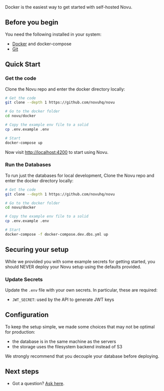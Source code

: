 
Docker is the easiest way to get started with self-hosted Novu.

## Before you begin

You need the following installed in your system:

- [Docker](https://docs.docker.com/engine/install/) and docker-compose
- [Git](https://git-scm.com/downloads)

## Quick Start

### Get the code

Clone the Novu repo and enter the docker directory locally:

```sh
# Get the code
git clone --depth 1 https://github.com/novuhq/novu

# Go to the docker folder
cd novu/docker

# Copy the example env file to a solid
cp .env.example .env

# Start
docker-compose up
```

Now visit [http://localhost:4200](http://localhost:4200) to start using Novu.

### Run the Databases

To run just the databases for local development, Clone the Novu repo and enter the docker directory locally:

```sh
# Get the code
git clone --depth 1 https://github.com/novuhq/novu

# Go to the docker folder
cd novu/docker

# Copy the example env file to a solid
cp .env.example .env

# Start
docker-compose -f docker-compose.dev.dbs.yml up
```

## Securing your setup

While we provided you with some example secrets for getting started, you should NEVER deploy your Novu setup using the defaults provided.

### Update Secrets

Update the `.env` file with your own secrets. In particular, these are required:

- `JWT_SECRET`: used by the API to generate JWT keys

## Configuration

To keep the setup simple, we made some choices that may not be optimal for production:

- the database is in the same machine as the servers
- the storage uses the filesystem backend instead of S3

We strongly recommend that you decouple your database
before deploying.

## Next steps

- Got a question? [Ask here](https://github.com/novuhq/novu/discussions).
